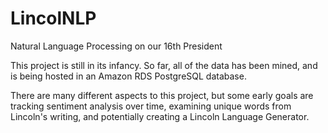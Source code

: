 # LincolNLP
Natural Language Processing on our 16th President


This project is still in its infancy. So far, all of the data has been mined, and is being hosted in an Amazon RDS PostgreSQL database.

There are many different aspects to this project, but some early goals are tracking sentiment analysis over time, examining unique words from Lincoln's writing, and potentially creating a Lincoln Language Generator.
